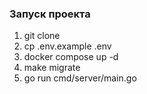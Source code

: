 ### Запуск проекта
1. git clone
2. cp .env.example .env
2. docker compose up -d
3. make migrate
4. go run cmd/server/main.go 